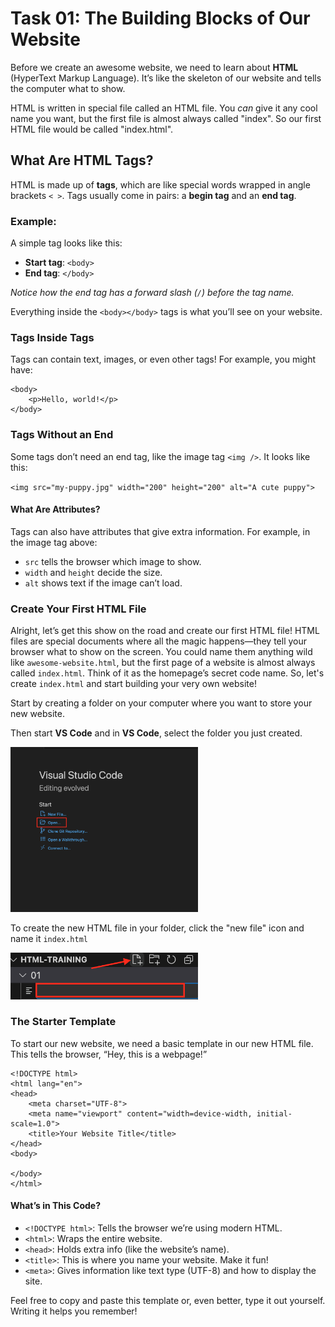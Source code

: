 # Task 01: The Building Blocks of Our Website

Before we create an awesome website, we need to learn about **HTML** (HyperText Markup Language). It’s like the skeleton of our website and tells the computer what to show.

HTML is written in special file called an HTML file. You _can_ give it any cool name you want, but the first file is almost always called "index". So our first HTML file would be called "index.html".

## What Are HTML Tags?

HTML is made up of **tags**, which are like special words wrapped in angle brackets `< >`. Tags usually come in pairs: a **begin tag** and an **end tag**. 

### Example:
A simple tag looks like this:
- **Start tag**: `<body>`
- **End tag**: `</body>`

*Notice how the end tag has a forward slash (`/`) before the tag name.*

Everything inside the `<body></body>` tags is what you’ll see on your website.

### Tags Inside Tags
Tags can contain text, images, or even other tags! For example, you might have:
```
<body>
    <p>Hello, world!</p>
</body>
```

### Tags Without an End

Some tags don’t need an end tag, like the image tag `<img />`. It looks like this:

`<img src="my-puppy.jpg" width="200" height="200" alt="A cute puppy">`

#### What Are Attributes?
Tags can also have attributes that give extra information. For example, in the image tag above:

- `src` tells the browser which image to show.
- `width` and `height` decide the size.
- `alt` shows text if the image can’t load.

### Create Your First HTML File
Alright, let’s get this show on the road and create our first HTML file! HTML files are special documents where all the magic happens—they tell your browser what to show on the screen. You could name them anything wild like `awesome-website.html`, but the first page of a website is almost always called `index.html`. Think of it as the homepage’s secret code name. So, let's create `index.html` and start building your very own website!

Start by creating a folder on your computer where you want to store your new website.

Then start **VS Code** and in **VS Code**, select the folder you just created.

<img src="../images/vscode-open.png" width="300px">

To create the new HTML file in your folder, click the "new file" icon and name it `index.html`

<img src="../images/new-file.png" width="300px">


### The Starter Template
To start our new website, we need a basic template in our new HTML file. This tells the browser, “Hey, this is a webpage!”

```
<!DOCTYPE html>
<html lang="en">
<head>
    <meta charset="UTF-8">
    <meta name="viewport" content="width=device-width, initial-scale=1.0">
    <title>Your Website Title</title>
</head>
<body>
    
</body>
</html>
```

#### What’s in This Code?
- `<!DOCTYPE html>`: Tells the browser we’re using modern HTML.
- `<html>`: Wraps the entire website.
- `<head>`: Holds extra info (like the website’s name).
- `<title>`: This is where you name your website. Make it fun!
- `<meta>`: Gives information like text type (UTF-8) and how to display the site.

Feel free to copy and paste this template or, even better, type it out yourself. Writing it helps you remember!